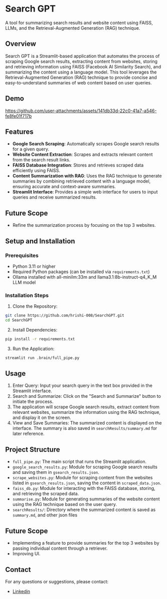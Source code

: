 # **Search GPT**

A tool for summarizing search results and website content using FAISS, LLMs, and the Retrieval-Augmented Generation (RAG) technique.

## **Overview**

Search GPT is a Streamlit-based application that automates the process of scraping Google search results, extracting content from websites, storing and retrieving information using FAISS (Facebook AI Similarity Search), and summarizing the content using a language model. This tool leverages the Retrieval-Augmented Generation (RAG) technique to provide concise and easy-to-understand summaries of web content based on user queries.

## **Demo**


https://github.com/user-attachments/assets/141db33d-22c0-41a7-a546-fe8fe01f717b



## **Features**

- **Google Search Scraping**: Automatically scrapes Google search results for a given query.
- **Website Content Extraction**: Scrapes and extracts relevant content from the search result links.
- **FAISS Database Integration**: Stores and retrieves scraped data efficiently using FAISS.
- **Content Summarization with RAG**: Uses the RAG technique to generate summaries by combining retrieved content with a language model, ensuring accurate and context-aware summaries.
- **Streamlit Interface**: Provides a simple web interface for users to input queries and receive summarized results.

## **Future Scope**

- Refine the summarization process by focusing on the top 3 websites.

## **Setup and Installation**

### Prerequisites

- Python 3.11 or higher
- Required Python packages (can be installed via `requirements.txt`)
- Ollama installed with all-minilm:33m and llama3.1:8b-instruct-q4_K_M LLM model

### Installation Steps

1. Clone the Repository:

```bash
git clone https://github.com/hrishi-008/SearchGPT.git
cd SearchGPT
```

2. Install Dependencies:

```bash
pip install -r requirements.txt
```

3. Run the Application:

```bash
streamlit run .brain/full_pipe.py
```

## **Usage**

1. Enter Query: Input your search query in the text box provided in the Streamlit interface.
2. Search and Summarize: Click on the "Search and Summarize" button to initiate the process.
3. The application will scrape Google search results, extract content from relevant websites, summarize the information using the RAG technique, and display it on the screen.
4. View and Save Summaries: The summarized content is displayed on the interface. The summary is also saved in `searchResults/summary.md` for later reference.

## **Project Structure**

- `full_pipe.py`: The main script that runs the Streamlit application.
- `google_search_results.py`: Module for scraping Google search results and saving them in `gsearch_results.json`.
- `scrape_websites.py`: Module for scraping content from the websites listed in `gsearch_results.json`, saving the content in `scraped_data.json`.
- `faiss_db.py`: Module for interacting with the FAISS database, storing, and retrieving the scraped data.
- `summarise.py`: Module for generating summaries of the website content using the RAG technique based on the user query.
- `searchResults/`: Directory where the summarized content is saved as `summary.md`, and other json files

## **Future Scope**

- Implementing a feature to provide summaries for the top 3 websites by passing individual content through a retriever.
- Improving UI.

## **Contact**

For any questions or suggestions, please contact:

- [Linkedin](https://www.linkedin.com/in/hrishk)
